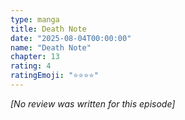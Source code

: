 ```yaml
---
type: manga
title: Death Note
date: "2025-08-04T00:00:00"
name: "Death Note"
chapter: 13
rating: 4
ratingEmoji: "⭐️⭐️⭐️⭐️"
---
```


_[No review was written for this episode]_